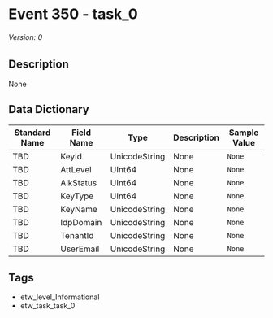 # Event 350 - task_0
###### Version: 0

## Description
None

## Data Dictionary
|Standard Name|Field Name|Type|Description|Sample Value|
|---|---|---|---|---|
|TBD|KeyId|UnicodeString|None|`None`|
|TBD|AttLevel|UInt64|None|`None`|
|TBD|AikStatus|UInt64|None|`None`|
|TBD|KeyType|UInt64|None|`None`|
|TBD|KeyName|UnicodeString|None|`None`|
|TBD|IdpDomain|UnicodeString|None|`None`|
|TBD|TenantId|UnicodeString|None|`None`|
|TBD|UserEmail|UnicodeString|None|`None`|

## Tags
* etw_level_Informational
* etw_task_task_0